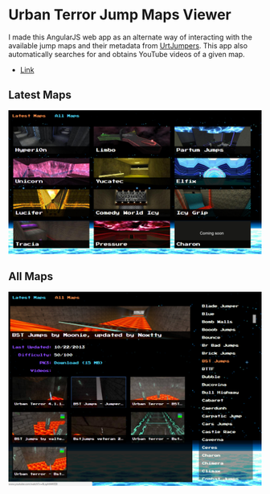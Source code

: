 # Urban Terror Jump Maps Viewer
I made this AngularJS web app as an alternate way of interacting with the available jump maps and their metadata from [UrtJumpers](http://www.urtjumpers.com/). This app also automatically searches for and obtains YouTube videos of a given map.

* [Link](https://ephemerant.github.io/urt-maps-viewer/)

## Latest Maps
![Recent maps](docs/screenshots/recent.png)

## All Maps
![All maps](docs/screenshots/all.png)
